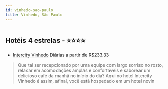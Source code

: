 ```yaml
---
id: vinhedo-sao-paulo
title: Vinhedo, São Paulo
---
```


<center><img src="http://media.omnibees.com/Images/3079/Property/82671.jpg" alt="" /></center>


## Hotéis 4 estrelas - ⭐️⭐️⭐️⭐️

-    [Intercity Vinhedo](https://www.hurb.com/hoteis/vinhedo/intercity-vinhedo-OMN-3079?cmp=18055) Diárias a partir de R$233.33
   > Que tal ser recepcionado por uma equipe com largo sorriso no rosto, relaxar em acomodações amplas e confortáveis e saborear um delicioso café da manhã no início do dia? Aqui no hotel Intercity Vinhedo é assim, afinal, você está hospedado em um hotel novin
